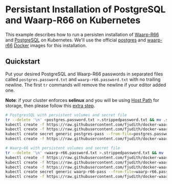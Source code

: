 Persistant Installation of PostgreSQL and Waarp-R66 on Kubernetes
=================================================================

This example describes how to run a persisten installation of [Waarp-R66](http://waarp.fr) and [PostgreSQL](https://www.postgresql.org/) on Kubernetes. We'll use the official [postgres](https://hub.docker.com/_/postgres/) and [waarp-r66](https://hub.docker.com/r/fjudith/waarp-r66/) [Docker](https://www.docker.com) images for this installation.

## Quickstart

Put your desired PostgreSQL and Waarp-R66 passwords in separated files called `postgres.password.txt` and `waarp-r66.password.txt` with no trailing newline. The first `tr` commands will remove the newline if your editor added one.

**Note**: if your cluster enforces **selinux** and you will be using [Host Path](https://github.com/kubernetes/kubernetes/tree/master/examples/mysql-wordpress-pd#host-path) for storage, then please follow this [extra step](https://github.com/kubernetes/kubernetes/tree/master/examples/mysql-wordpress-pd#selinux).

```bash
# PostgresSQL with persistent volumes and secret file
tr --delete '\n' <postgres.password.txt >.strippedpassword.txt && mv .strippedpassword.txt postgres.password.txt
kubectl create -f https://raw.githubusercontent.com/fjudith/docker-waarp-r66/master/kubernetes/waarp-site1-db-persistentvolumeclaim.yaml
kubectl create -f https://raw.githubusercontent.com/fjudith/docker-waarp-r66/master/kubernetes/waarp-site1-dblog-persistentvolumeclaim.yaml
kubectl create secret generic postgres-pass --from-file=postgres.password.txt
kubectl create -f https://raw.githubusercontent.com/fjudith/docker-waarp-r66/master/kubernetes/waarp-r66-pg-deployment.yaml

# Waarp-66 with persistent volumes and secret file
tr --delete '\n' <waarp-r66.password.txt >.strippedpassword.txt && mv .strippedpassword.txt waarp-r66.password.txt
kubectl create -f https://raw.githubusercontent.com/fjudith/docker-waarp-r66/master/kubernetes/waarp-site1-etc-persistentvolumeclaim.yaml
kubectl create -f https://raw.githubusercontent.com/fjudith/docker-waarp-r66/master/kubernetes/waarp-site1-data-persistentvolumeclaim.yaml
kubectl create -f https://raw.githubusercontent.com/fjudith/docker-waarp-r66/master/kubernetes/waarp-site1-log-persistentvolumeclaim.yaml
kubectl create secret generic waarp-r66-pass --from-file=waarp-r66.password.txt
kubectl create -f https://raw.githubusercontent.com/fjudith/docker-waarp-r66/master/kubernetes/waarp-r66-deployment.yaml
```


